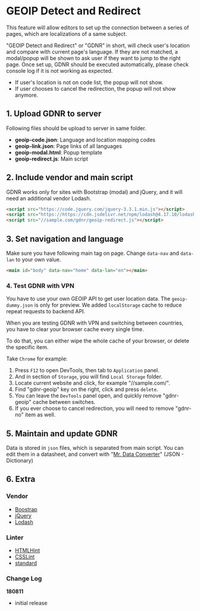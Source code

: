 # GEOIP Detect and Redirect

This feature will allow editors to set up the connection between a series of pages,
which are localizations of a same subject.

"GEOIP Detect and Redirect" or "GDNR" in short,
will check user's location and compare with current page's language.
If they are not matched,
a modal/popup will be shown to ask user if they want to jump to the right page.
Once set up, GDNR should be executed automatically,
please check console log if it is not working as expected.

* If user's location is not on code list, the popup will not show.
* If user chooses to cancel the redirection, the popup will not show anymore.

## 1. Upload GDNR to server

Following files should be upload to server in same folder.

* __geoip-code.json__: Language and location mapping codes
* __geoip-link.json__: Page links of all languages
* __geoip-modal.html__: Popup template
* __geoip-redirect.js__: Main script

## 2. Include vendor and main script

GDNR works only for sites with Bootstrap (modal) and jQuery,
and it will need an additional vendor Lodash.

```html
<script src="https://code.jquery.com/jquery-3.3.1.min.js"></script>
<script src="https://https://cdn.jsdelivr.net/npm/lodash@4.17.10/lodash.min.js"></script>
<script src="//sample.com/gdnr/geoip-redirect.js"></script>
```

## 3. Set navigation and language

Make sure you have following main tag on page.
Change `data-nav` and `data-lan` to your own value.

```html
<main id="body" data-nav="home" data-lan="en"></main>
```

### 4. Test GDNR with VPN

You have to use your own GEOIP API to get user location data.
The `geoip-dummy.json` is only for preview.
We added `localStorage` cache to reduce repeat requests to backend API.

When you are testing GDNR with VPN and switching between countries,
you have to clear your browser cache every single time.

To do that, you can either wipe the whole cache of your browser,
or delete the specific item.

Take `Chrome` for example:

1. Press `F12` to open DevTools, then tab to `Application` panel.
1. And in section of `Storage`, you will find `Local Storage` folder.
1. Locate current website and click, for example "//sample.com/".
1. Find "gdnr-geoip" key on the right, click and press `delete`.
1. You can leave the `DevTools` panel open, and quickly remove "gdnr-geoip" cache between switches.
1. If you ever choose to cancel redirection, you will need to remove "gdnr-no" item as well.

## 5. Maintain and update GDNR

Data is stored in `json` files, which is separated from main script.
You can edit them in a datasheet,
and convert with "[Mr. Data Converter](https://shancarter.github.io/mr-data-converter/)"
(JSON - Dictionary)

## 6. Extra

### Vendor

* [Boostrap](https://github.com/twbs/bootstrap)
* [jQuery](https://github.com/jquery/jquery)
* [Lodash](https://github.com/lodash/lodash)

### Linter

* [HTMLHint](https://github.com/yaniswang/HTMLHint)
* [CSSLint](https://github.com/CSSLint/csslint)
* [standard](https://github.com/standard/standard)

### Change Log

__180811__

* initial release